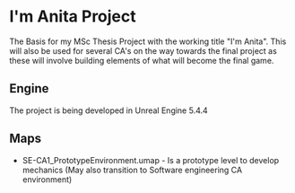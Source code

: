 # I'm Anita Project

The Basis for my MSc Thesis Project with the working title "I'm Anita". This will also be used for several CA's on the way towards the final project as these will involve building elements of what will become the final game.

## Engine
The project is being developed in Unreal Engine 5.4.4

## Maps

- SE-CA1_PrototypeEnvironment.umap - Is a prototype level to develop mechanics (May also transition to Software engineering CA environment)


